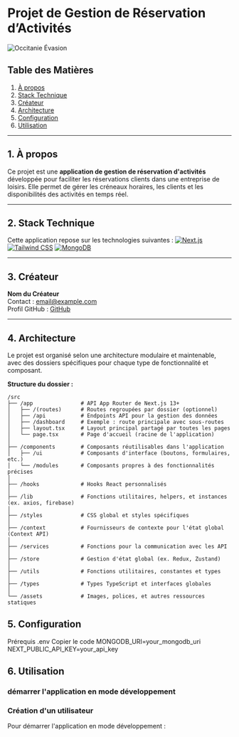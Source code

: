 # Projet de Gestion de Réservation d’Activités
![Occitanie Évasion](https://github.com/user-attachments/assets/b3cd8efd-ddd6-4bd3-a2c4-060fd405b335)

## Table des Matières
1. [À propos](#1-à-propos)
2. [Stack Technique](#2-stack-technique)
3. [Créateur](#3-créateur)
4. [Architecture](#4-architecture)
5. [Configuration](#5-configuration)
6. [Utilisation](#6-utilisation)


---

## 1. À propos
Ce projet est une **application de gestion de réservation d'activités** développée pour faciliter les réservations clients dans une entreprise de loisirs. Elle permet de gérer les créneaux horaires, les clients et les disponibilités des activités en temps réel.

---

## 2. Stack Technique
Cette application repose sur les technologies suivantes :
[![Next.js](https://img.shields.io/badge/Next.js-000000?style=for-the-badge&logo=nextdotjs&logoColor=white)](https://nextjs.org/)
[![Tailwind CSS](https://img.shields.io/badge/Tailwind_CSS-38B2AC?style=for-the-badge&logo=tailwind-css&logoColor=white)](https://tailwindcss.com/)
[![MongoDB](https://img.shields.io/badge/MongoDB-4EA94B?style=for-the-badge&logo=mongodb&logoColor=white)](https://www.mongodb.com/)

---

## 3. Créateur
**Nom du Créateur**  
Contact : [email@example.com](mailto:email@example.com)  
Profil GitHub : [GitHub](https://github.com/utilisateur)

---

## 4. Architecture
Le projet est organisé selon une architecture modulaire et maintenable, avec des dossiers spécifiques pour chaque type de fonctionnalité et composant.

**Structure du dossier :**
```plaintext
/src
├── /app               # API App Router de Next.js 13+
│   ├── /(routes)      # Routes regroupées par dossier (optionnel)
│   ├── /api           # Endpoints API pour la gestion des données
│   ├── /dashboard     # Exemple : route principale avec sous-routes
│   ├── layout.tsx     # Layout principal partagé par toutes les pages
│   └── page.tsx       # Page d'accueil (racine de l'application)
│
├── /components        # Composants réutilisables dans l'application
│   ├── /ui            # Composants d'interface (boutons, formulaires, etc.)
│   └── /modules       # Composants propres à des fonctionnalités précises
│
├── /hooks             # Hooks React personnalisés
│
├── /lib               # Fonctions utilitaires, helpers, et instances (ex. axios, firebase)
│
├── /styles            # CSS global et styles spécifiques
│
├── /context           # Fournisseurs de contexte pour l'état global (Context API)
│
├── /services          # Fonctions pour la communication avec les API
│
├── /store             # Gestion d'état global (ex. Redux, Zustand)
│
├── /utils             # Fonctions utilitaires, constantes et types
│
├── /types             # Types TypeScript et interfaces globales
│
└── /assets            # Images, polices, et autres ressources statiques
 ```
## 5. Configuration
Prérequis .env
Copier le code
MONGODB_URI=your_mongodb_uri
NEXT_PUBLIC_API_KEY=your_api_key


## 6. Utilisation
### démarrer l'application en mode développement 
### Création d'un utilisateur 

Pour démarrer l'application en mode développement :


